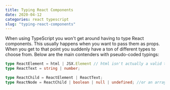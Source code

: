 ```yaml
---
title: Typing React Components
date: 2020-04-12
categories: react typescript
slug: "typing-react-components"
---
```


When using TypeScript you won't get around having to type React components. This usually happens when you want to pass them as props. When you get to that point you suddenly have a ton of different types to choose from. Below are the main contenders with pseudo-coded typings:

```ts
type ReactElement = html | JSX.Element // html isn't actually a valid type though
type ReactText = string | number;

type ReactChild = ReactElement | ReactText;
type ReactNode = ReactChild | boolean | null | undefined; //or an array of them
```